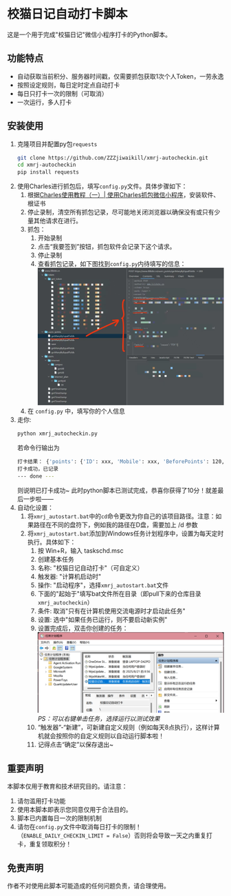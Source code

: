 # 校猫日记自动打卡脚本

这是一个用于完成"校猫日记"微信小程序打卡的Python脚本。

## 功能特点

- 自动获取当前积分、服务器时间戳，仅需要抓包获取1次个人Token，一劳永逸
- 按照设定规则，每日定时定点自动打卡
- 每日只打卡一次的限制（可取消）
- 一次运行，多人打卡

## 安装使用

1. 克隆项目并配置py包`requests`
   ```bash
   git clone https://github.com/ZZZjiwaikill/xmrj-autocheckin.git
   cd xmrj-autocheckin
   pip install requests
   ```
2. 使用Charles进行抓包后，填写`config.py`文件。具体步骤如下：
   1. 根据[Charles使用教程（一）| 使用Charles抓包微信小程序](https://www.zhihu.com/tardis/bd/art/1896701961547538943)，安装软件、根证书
   2. 停止录制，清空所有抓包记录，尽可能地关闭浏览器以确保没有或只有少量其他请求在进行。
   3. 抓包：
      1. 开始录制
      2. 点击“我要签到”按钮，抓包软件会记录下这个请求。
      3. 停止录制
      4. 查看抓包记录，如下图找到`config.py`内待填写的信息：![alt text](ref_image.jpg)
   4. 在 `config.py` 中，填写你的个人信息
3. 走你:
   ```bash
   python xmrj_autocheckin.py
   ```
   若命令行输出为
   ```bash
   打卡结果： {'points': {'ID': xxx, 'Mobile': xxx, 'BeforePoints': 120, 'ProcessPoints': 10, 'AfterPoints': 130, 'CreateTime': xxx, 'Reason': '签到'}}
   打卡成功，已记录
   --- done ---
   ```
   则说明已打卡成功~ 此时python脚本已测试完成，恭喜你获得了10分！就差最后一步啦——
4. 自动化设置：
   1. 将`xmrj_autostart.bat`中的`cd`命令更改为你自己的该项目路径。注意：如果路径在不同的盘符下，例如我的路径在D盘，需要加上 /d 参数
   2. 将`xmrj_autostart.bat`添加到Windows任务计划程序中，设置为每天定时执行。具体如下：
      1. 按 Win+R，输入 taskschd.msc
      2. 创建基本任务
      3. 名称: "校猫日记自动打卡"（可自定义）
      4. 触发器: "计算机启动时"
      5. 操作: "启动程序"，选择`xmrj_autostart.bat`文件
      6. 下面的"起始于"填写bat文件所在目录（即pull下来的仓库目录`xmrj_autocheckin`）
      7. 条件: 取消"只有在计算机使用交流电源时才启动此任务"
      8. 设置: 选中"如果任务已运行，则不要启动新实例"
      9. 设置完成后，双击你创建的任务：![alt text](set_image.png)*PS：可以右键单击任务，选择运行以测试效果*
      10. “触发器”-“新建”，可新建自定义规则（例如每天8点执行），这样计算机就会按照你的自定义规则以自动运行脚本啦！
      11. 记得点击“确定”以保存退出~

## 重要声明

本脚本仅用于教育和技术研究目的。请注意：

1. 请勿滥用打卡功能
2. 使用本脚本即表示您同意仅用于合法目的。
3. 脚本已内置每日一次的限制机制
4. 请勿在`config.py`文件中取消每日打卡的限制！（`ENABLE_DAILY_CHECKIN_LIMIT = False`）否则将会导致一天之内重复打卡，重复领取积分！

## 免责声明

作者不对使用此脚本可能造成的任何问题负责，请合理使用。
